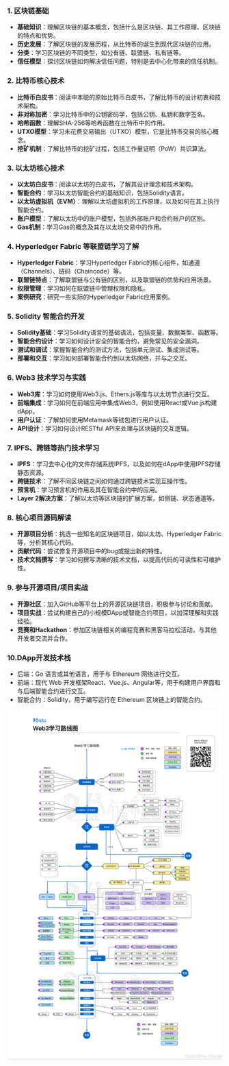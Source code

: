 ### 1. 区块链基础

- **基础知识**：理解区块链的基本概念，包括什么是区块链、其工作原理、区块链的特点和优势。
- **历史发展**：了解区块链的发展历程，从比特币的诞生到现代区块链的应用。
- **分类**：学习区块链的不同类型，如公有链、联盟链、私有链等。
- **信任模型**：探讨区块链如何解决信任问题，特别是去中心化带来的信任机制。

### 2. 比特币核心技术

- **比特币白皮书**：阅读中本聪的原始比特币白皮书，了解比特币的设计初衷和技术架构。
- **非对称加密**：学习比特币中的公钥密码学，包括公钥、私钥和数字签名。
- **哈希函数**：理解SHA-256等哈希函数在比特币中的作用。
- **UTXO模型**：学习未花费交易输出（UTXO）模型，它是比特币交易的核心概念。
- **挖矿机制**：了解比特币的挖矿过程，包括工作量证明（PoW）共识算法。

### 3. 以太坊核心技术

- **以太坊白皮书**：阅读以太坊的白皮书，了解其设计理念和技术架构。
- **智能合约**：学习以太坊智能合约的基础知识，包括Solidity语言。
- **以太坊虚拟机（EVM）**：理解以太坊虚拟机的工作原理，以及如何在其上执行智能合约。
- **账户模型**：了解以太坊中的账户模型，包括外部账户和合约账户的区别。
- **Gas机制**：学习Gas的概念及其在以太坊交易中的作用。

### 4. Hyperledger Fabric 等联盟链学习了解

- **Hyperledger Fabric**：学习Hyperledger Fabric的核心组件，如通道（Channels）、链码（Chaincode）等。
- **联盟链特点**：了解联盟链与公有链的区别，以及联盟链的优势和应用场景。
- **权限管理**：学习如何在联盟链中管理权限和隐私。
- **案例研究**：研究一些实际的Hyperledger Fabric应用案例。

### 5. Solidity 智能合约开发

- **Solidity基础**：学习Solidity语言的基础语法，包括变量、数据类型、函数等。
- **智能合约设计**：学习如何设计安全的智能合约，避免常见的安全漏洞。
- **测试和调试**：掌握智能合约的测试方法，包括单元测试、集成测试等。
- **部署和交互**：学习如何部署智能合约到以太坊网络，并与之交互。

### 6. Web3 技术学习与实践

- **Web3库**：学习如何使用Web3.js、Ethers.js等库与以太坊节点进行交互。
- **前端集成**：学习如何在前端应用中集成Web3，例如使用React或Vue.js构建dApp。
- **用户认证**：了解如何使用Metamask等钱包进行用户认证。
- **API设计**：学习如何设计RESTful API来处理与区块链的交互逻辑。

### 7. IPFS、跨链等热门技术学习

- **IPFS**：学习去中心化的文件存储系统IPFS，以及如何在dApp中使用IPFS存储静态资源。
- **跨链技术**：了解不同区块链之间如何通过跨链技术实现互操作性。
- **预言机**：学习预言机的作用及其在智能合约中的应用。
- **Layer 2解决方案**：了解以太坊等区块链的扩展方案，如侧链、状态通道等。

### 8. 核心项目源码解读

- **开源项目分析**：挑选一些知名的区块链项目，如以太坊、Hyperledger Fabric等，分析其核心代码。
- **贡献代码**：尝试修复开源项目中的bug或提出新的特性。
- **技术文档撰写**：学习如何撰写清晰的技术文档，以提高代码的可读性和可维护性。

### 9. 参与开源项目/项目实战

- **开源社区**：加入GitHub等平台上的开源区块链项目，积极参与讨论和贡献。
- **项目实战**：尝试构建自己的小规模DApp或智能合约项目，以加深理解和实践经验。
- **竞赛和Hackathon**：参加区块链相关的编程竞赛和黑客马拉松活动，与其他开发者交流并合作。

### 10.DApp开发技术栈

- 后端：Go 语言或其他语言，用于与 Ethereum 网络进行交互。
- 前端：现代 Web 开发框架React、Vue.js、Angular等，用于构建用户界面和与后端智能合约进行交互。
- 智能合约：Solidity，用于编写运行在 Ethereum 区块链上的智能合约。

<img src="../../picture/f3f4d67871ea4ce9b8ba21afd1650f9e.png" alt="img" style="zoom:200%;" />
